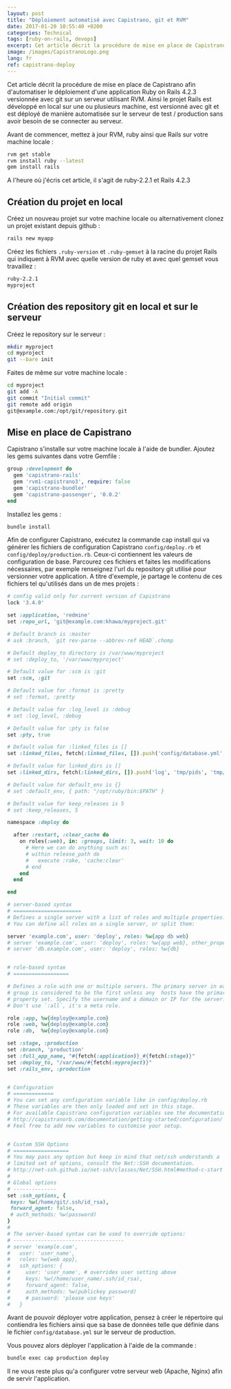 ```yaml
---
layout: post
title: "Déploiement automatisé avec Capistrano, git et RVM"
date: 2017-01-20 10:55:40 +0200
categories: Technical
tags: [ruby-on-rails, devops]
excerpt: Cet article décrit la procédure de mise en place de Capistrano afin d'automatiser le déploiement d'une application Ruby on Rails.
image: /images/CapistranoLogo.png
lang: fr
ref: capistrano-deploy
---
```


Cet article décrit la procédure de mise en place de Capistrano afin d'automatiser le déploiement d'une application Ruby on Rails 4.2.3 versionnée avec git sur un serveur utilisant RVM.
Ainsi le projet Rails est développé en local sur une ou plusieurs machine, est versionné avec git et est déployé de manière automatisée sur le serveur de test / production sans avoir besoin de se connecter au serveur.

Avant de commencer, mettez à jour RVM, ruby ainsi que Rails sur votre machine locale :

```bash
rvm get stable
rvm install ruby --latest
gem install rails
```

A l'heure où j'écris cet article, il s'agit de ruby-2.2.1 et Rails 4.2.3

Création du projet en local
------------------------

Créez un nouveau projet sur votre machine locale ou alternativement clonez un projet existant depuis github :

```bash
rails new myapp
```

Créez les fichiers `.ruby-version` et `.ruby-gemset` à la racine du projet Rails qui indiquent à RVM avec quelle version de ruby et avec quel gemset vous travaillez :

```bash
ruby-2.2.1
myproject
```

Création des repository git en local et sur le serveur
----------------------------------------------------------

Créez le repository sur le serveur :

```bash
mkdir myproject
cd myproject
git --bare init
```

Faites de même sur votre machine locale :

```bash
cd myproject
git add -A
git commit "Initial commit"
git remote add origin
git@example.com:/opt/git/repository.git
```

Mise en place de Capistrano
---------------------------

Capistrano s'installe sur votre machine locale à l'aide de bundler.
Ajoutez les gems suivantes dans votre Gemfile :

```ruby
group :development do
  gem 'capistrano-rails'
  gem 'rvm1-capistrano3', require: false
  gem 'capistrano-bundler'
  gem 'capistrano-passenger', '0.0.2'
end
```

Installez les gems :

```bash
bundle install
```

Afin de configurer Capistrano, exécutez la commande cap install qui va générer les fichiers de configuration Capistrano `config/deploy.rb` et `config/deploy/production.rb`.
Ceux-ci contiennent les valeurs de configuration de base.
Parcourez ces fichiers et faites les modifications nécessaires, par exemple renseignez l'url du repository git utilisé pour versionner votre application.
A titre d'exemple, je partage le contenu de ces fichiers tel qu'utilisés dans un de mes projets :

```ruby
# config valid only for current version of Capistrano
lock '3.4.0'

set :application, 'redmine'
set :repo_url, 'git@example.com:khawa/myproject.git'

# Default branch is :master
# ask :branch, `git rev-parse --abbrev-ref HEAD`.chomp

# Default deploy_to directory is /var/www/myproject
# set :deploy_to, '/var/www/myproject'

# Default value for :scm is :git
set :scm, :git

# Default value for :format is :pretty
# set :format, :pretty

# Default value for :log_level is :debug
# set :log_level, :debug

# Default value for :pty is false
set :pty, true

# Default value for :linked_files is []
set :linked_files, fetch(:linked_files, []).push('config/database.yml', 'config/configuration.yml')

# Default value for linked_dirs is []
set :linked_dirs, fetch(:linked_dirs, []).push('log', 'tmp/pids', 'tmp/cache', 'tmp/sockets', 'vendor/bundle', 'public/system')

# Default value for default_env is {}
# set :default_env, { path: "/opt/ruby/bin:$PATH" }

# Default value for keep_releases is 5
# set :keep_releases, 5

namespace :deploy do

  after :restart, :clear_cache do
    on roles(:web), in: :groups, limit: 3, wait: 10 do
      # Here we can do anything such as:
      # within release_path do
      #   execute :rake, 'cache:clear'
      # end
    end
  end

end

# server-based syntax
# ======================
# Defines a single server with a list of roles and multiple properties.
# You can define all roles on a single server, or split them:

server 'example.com', user: 'deploy', roles: %w{app db web}
# server 'example.com', user: 'deploy', roles: %w{app web}, other_property: :other_value
# server 'db.example.com', user: 'deploy', roles: %w{db}


# role-based syntax
# ==================

# Defines a role with one or multiple servers. The primary server in each
# group is considered to be the first unless any  hosts have the primary
# property set. Specify the username and a domain or IP for the server.
# Don't use `:all`, it's a meta role.

role :app, %w{deploy@example.com}
role :web, %w{deploy@example.com}
role :db,  %w{deploy@example.com}

set :stage, :production
set :branch, 'production'
set :full_app_name, "#{fetch(:application)}_#{fetch(:stage)}"
set :deploy_to, "/var/www/#{fetch(:myproject)}"
set :rails_env, :production


# Configuration
# =============
# You can set any configuration variable like in config/deploy.rb
# These variables are then only loaded and set in this stage.
# For available Capistrano configuration variables see the documentation page.
# http://capistranorb.com/documentation/getting-started/configuration/
# Feel free to add new variables to customise your setup.


# Custom SSH Options
# ==================
# You may pass any option but keep in mind that net/ssh understands a
# limited set of options, consult the Net::SSH documentation.
# http://net-ssh.github.io/net-ssh/classes/Net/SSH.html#method-c-start
#
# Global options
# --------------
set :ssh_options, {
 keys: %w(/home/git/.ssh/id_rsa),
 forward_agent: false,
 # auth_methods: %w(password)
}
#
# The server-based syntax can be used to override options:
# ------------------------------------
# server 'example.com',
#   user: 'user_name',
#   roles: %w{web app},
#   ssh_options: {
#     user: 'user_name', # overrides user setting above
#     keys: %w(/home/user_name/.ssh/id_rsa),
#     forward_agent: false,
#     auth_methods: %w(publickey password)
#     # password: 'please use keys'
#   }
```

Avant de pouvoir déployer votre application, pensez à créer le répertoire qui contiendra les fichiers ainsi que sa base de données telle que définie dans le fichier `config/database.yml` sur le serveur de production.

Vous pouvez alors déployer l'application à l'aide de la commande :

```bash
bundle exec cap production deploy
```

Il ne vous reste plus qu'a configurer votre serveur web (Apache, Nginx) afin de servir l'application.

